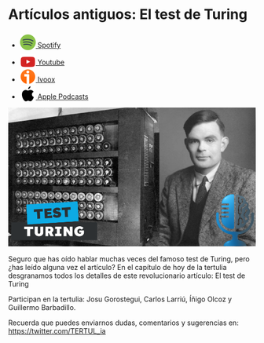 # Artículos antiguos: El test de Turing

- [<img src="../../../res/spotify-icon-256.webp" alt="spotify_logo" width="32" style="position: relative; top: 5px;"> Spotify](https://open.spotify.com/episode/64rb3xPeaX1CF72nvTkb2H?si=tdwAyXZnS4aGwv0yRgNA7Q)
- [<img src="../../../res/youtube-icon-256.png" alt="youtube_logo" width="32" style="position: relative; top: 10px;"> Youtube](https://youtu.be/0GfZCUW06LY)
- [<img src="../../../res/ivoox-icon-256.webp" alt="ivoox_logo" width="32" style="position: relative; top: 5px;"> Ivoox](https://go.ivoox.com/rf/149632307)
- [<img src="../../../res/apple-icon-256.webp" alt="apple_logo" width="32" style="position: relative; top: 5px;"> Apple Podcasts](https://podcasts.apple.com/us/podcast/art%C3%ADculos-antiguos-el-test-de-turing/id1669083682?i=1000711851380)

![turing](res/1749228453007_part1_youtube.png)

Seguro que has oído hablar muchas veces del famoso test de Turing, pero ¿has leído alguna vez el artículo? En el capítulo de hoy de la tertulia desgranamos todos los detalles de este revolucionario artículo: El test de Turing

Participan en la tertulia: Josu Gorostegui, Carlos Larriú, Íñigo Olcoz y Guillermo Barbadillo.

Recuerda que puedes enviarnos dudas, comentarios y sugerencias en: <https://twitter.com/TERTUL_ia>